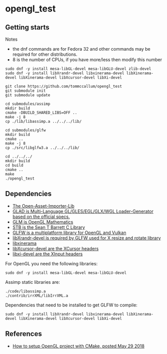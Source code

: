 # opengl_test

## Getting starts

Notes

* the dnf commands are for Fedora 32 and other commands may be required for other distributions.
* 8 is the number of CPUs, if you have more/less then modify this number

```
sudo dnf -y install mesa-libGL-devel mesa-libGLU-devel zlib-devel
sudo dnf -y install libXrandr-devel libxinerama-devel libXinerama-devel libXinerama-devel libXcursor-devel libXi-devel

git clone https://github.com/tommccallum/opengl_test
git submodule init
git submodule update

cd submodules/assimp
mkdir build
cmake -DBUILD_SHARED_LIBS=OFF ..
make -j 8
cp ./lib/libassimp.a ../../../lib/

cd submodules/glfw
mkdir build
cmake ..
make -j 8
cp ./src/libglfw3.a ../../../lib/

cd ../../../
mkdir build
cd build
cmake ..
make
./opengl_test
```

## Dependencies

* [The Open-Asset-Importer-Lib](https://www.assimp.org/)
* [GLAD is Multi-Language GL/GLES/EGL/GLX/WGL Loader-Generator based on the official specs.](https://glad.dav1d.de/)
* [GLM is OpenGL Mathematics](https://glm.g-truc.net/0.9.9/index.html)
* [STB is the Sean T Barrett C Library](https://github.com/nothings/stb)
* [GLFW is a multiplatform library for OpenGL and Vulkan](https://www.glfw.org/)
* [libXrandr-devel is required by GLFW used for X resize and rotate library](https://www.x.org/wiki/libraries/libxrandr/)
* [libxinerama]()
* [libXcursor-devel are the XCursor headers]()
* [libxi-devel are the XInput headers]()

For OpenGL you need the following libraries:
```
sudo dnf -y install mesa-libGL-devel mesa-libGLU-devel
```

Assimp static libraries are:
```
./code/libassimp.a
./contrib/irrXML/libIrrXML.a
```

Dependencies that need to be installed to get GLFW to compile:
```
sudo dnf -y install libXrandr-devel libxinerama-devel libXinerama-devel libXinerama-devel libXcursor-devel libXi-devel
```

## References

* [How to setup OpenGL project with CMake, posted May 29 2018](https://shot511.github.io/2018-05-29-how-to-setup-opengl-project-with-cmake/)